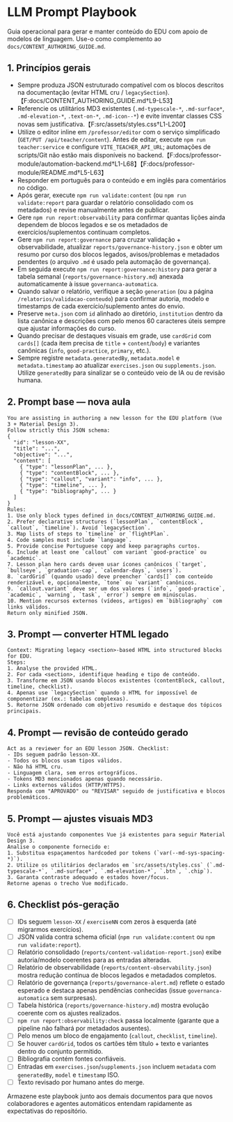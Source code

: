 # LLM Prompt Playbook

Guia operacional para gerar e manter conteúdo do EDU com apoio de modelos de linguagem. Use-o como complemento ao `docs/CONTENT_AUTHORING_GUIDE.md`.

## 1. Princípios gerais

- Sempre produza JSON estruturado compatível com os blocos descritos na documentação (evitar HTML cru / `legacySection`).【F:docs/CONTENT_AUTHORING_GUIDE.md†L9-L53】
- Referencie os utilitários MD3 existentes (`.md-typescale-*`, `.md-surface*`, `.md-elevation-*`, `.text-on-*`, `.md-icon--*`) e evite inventar classes CSS novas sem justificativa.【F:src/assets/styles.css†L1-L200】
- Utilize o editor inline em `/professor/editor` com o serviço simplificado (`GET/PUT /api/teacher/content`). Antes de editar, execute `npm run teacher:service` e configure `VITE_TEACHER_API_URL`; automações de scripts/Git não estão mais disponíveis no backend.【F:docs/professor-module/automation-backend.md†L1-L68】【F:docs/professor-module/README.md†L5-L63】
- Responder em português para o conteúdo e em inglês para comentários no código.
- Após gerar, execute `npm run validate:content` (ou `npm run validate:report` para guardar o relatório consolidado com os metadados) e revise manualmente antes de publicar.
- Gere `npm run report:observability` para confirmar quantas lições ainda dependem de blocos legados e se os metadados de exercícios/suplementos continuam completos.
- Gere `npm run report:governance` para cruzar validação + observabilidade, atualizar `reports/governance-history.json` e obter um resumo por curso dos blocos legados, avisos/problemas e metadados pendentes (o arquivo `.md` é usado pela automação de governança).
- Em seguida execute `npm run report:governance:history` para gerar a tabela semanal (`reports/governance-history.md`) anexada automaticamente à issue `governanca-automatica`.
- Quando salvar o relatório, verifique a seção `generation` (ou a página `/relatorios/validacao-conteudo`) para confirmar autoria, modelo e timestamps de cada exercício/suplemento antes do envio.
- Preserve `meta.json` com `id` alinhado ao diretório, `institution` dentro da lista canônica e descrições com pelo menos 60 caracteres úteis sempre que ajustar informações do curso.
- Quando precisar de destaques visuais em grade, use `cardGrid` com `cards[]` (cada item precisa de `title` + `content`/`body`) e variantes canônicas (`info`, `good-practice`, `primary`, etc.).
- Sempre registre `metadata.generatedBy`, `metadata.model` e `metadata.timestamp` ao atualizar `exercises.json` ou `supplements.json`. Utilize `generatedBy` para sinalizar se o conteúdo veio de IA ou de revisão humana.

## 2. Prompt base — nova aula

```
You are assisting in authoring a new lesson for the EDU platform (Vue 3 + Material Design 3).
Follow strictly this JSON schema:
{
  "id": "lesson-XX",
  "title": "...",
  "objective": "...",
  "content": [
    { "type": "lessonPlan", ... },
    { "type": "contentBlock", ... },
    { "type": "callout", "variant": "info", ... },
    { "type": "timeline", ... },
    { "type": "bibliography", ... }
  ]
}
Rules:
1. Use only block types defined in docs/CONTENT_AUTHORING_GUIDE.md.
2. Prefer declarative structures (`lessonPlan`, `contentBlock`, `callout`, `timeline`). Avoid `legacySection`.
3. Map lists of steps to `timeline` or `flightPlan`.
4. Code samples must include `language`.
5. Provide concise Portuguese copy and keep paragraphs curtos.
6. Include at least one `callout` com variant `good-practice` ou `academic`.
7. Lesson plan hero cards devem usar ícones canônicos (`target`, `bullseye`, `graduation-cap`, `calendar-days`, `users`).
8. `cardGrid` (quando usado) deve preencher `cards[]` com conteúdo renderizável e, opcionalmente, `tone` ou `variant` canônicos.
9. `callout.variant` deve ser um dos valores (`info`, `good-practice`, `academic`, `warning`, `task`, `error`) sempre em minúsculas.
10. Mention recursos externos (vídeos, artigos) em `bibliography` com links válidos.
Return only minified JSON.
```

## 3. Prompt — converter HTML legado

```
Context: Migrating legacy <section>-based HTML into structured blocks for EDU.
Steps:
1. Analyse the provided HTML.
2. For cada <section>, identifique heading e tipo de conteúdo.
3. Transforme em JSON usando blocos existentes (contentBlock, callout, timeline, checklist).
4. Apenas use `legacySection` quando o HTML for impossível de componentizar (ex.: tabelas complexas).
5. Retorne JSON ordenado com objetivo resumido e destaque dos tópicos principais.
```

## 4. Prompt — revisão de conteúdo gerado

```
Act as a reviewer for an EDU lesson JSON. Checklist:
- IDs seguem padrão lesson-XX.
- Todos os blocos usam tipos válidos.
- Não há HTML cru.
- Linguagem clara, sem erros ortográficos.
- Tokens MD3 mencionados apenas quando necessário.
- Links externos válidos (HTTP/HTTPS).
Responda com "APROVADO" ou "REVISAR" seguido de justificativa e blocos problemáticos.
```

## 5. Prompt — ajustes visuais MD3

```
Você está ajustando componentes Vue já existentes para seguir Material Design 3.
Analise o componente fornecido e:
1. Substitua espaçamentos hardcoded por tokens (`var(--md-sys-spacing-*)`).
2. Utilize os utilitários declarados em `src/assets/styles.css` (`.md-typescale-*`, `.md-surface*`, `.md-elevation-*`, `.btn`, `.chip`).
3. Garanta contraste adequado e estados hover/focus.
Retorne apenas o trecho Vue modificado.
```

## 6. Checklist pós-geração

- [ ] IDs seguem `lesson-XX` / `exerciseNN` com zeros à esquerda (até migrarmos exercícios).
- [ ] JSON valida contra schema oficial (`npm run validate:content` ou `npm run validate:report`).
- [ ] Relatório consolidado (`reports/content-validation-report.json`) exibe autoria/modelo coerentes para as entradas alteradas.
- [ ] Relatório de observabilidade (`reports/content-observability.json`) mostra redução contínua de blocos legados e metadados completos.
- [ ] Relatório de governança (`reports/governance-alert.md`) reflete o estado esperado e destaca apenas pendências conhecidas (issue `governanca-automatica` sem surpresas).
- [ ] Tabela histórica (`reports/governance-history.md`) mostra evolução coerente com os ajustes realizados.
- [ ] `npm run report:observability:check` passa localmente (garante que a pipeline não falhará por metadados ausentes).
- [ ] Pelo menos um bloco de engajamento (`callout`, `checklist`, `timeline`).
- [ ] Se houver `cardGrid`, todos os cartões têm título + texto e variantes dentro do conjunto permitido.
- [ ] Bibliografia contém fontes confiáveis.
- [ ] Entradas em `exercises.json`/`supplements.json` incluem `metadata` com `generatedBy`, `model` e `timestamp` ISO.
- [ ] Texto revisado por humano antes do merge.

Armazene este playbook junto aos demais documentos para que novos colaboradores e agentes automáticos entendam rapidamente as expectativas do repositório.
